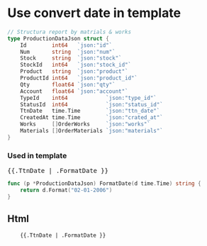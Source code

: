 # Use convert  date in template

```go
// Structura report by matrials & works
type ProductionDataJson struct {
	Id        int64   `json:"id"`
	Num       string  `json:"num"`
	Stock     string  `json:"stock"`
	StockId   int64   `json:"stock_id"`
	Product   string  `json:"product"`
	ProductId int64   `json:"product_id"`
	Qty       float64 `json:"qty"`
	Account   float64 `json:"account"`
	TypeId    int64            `json:"type_id"`
	StatusId  int64            `json:"status_id"`
	TtnDate   time.Time        `json:"ttn_date"`
	CreatedAt time.Time        `json:"crated_at"`
	Works     []OrderWorks     `json:"works"`
	Materials []OrderMaterials `json:"materials"`
}
```


### Used in template
<kbd> {{.TtnDate | .FormatDate }} </kbd>

```go
func (p *ProductionDataJson) FormatDate(d time.Time) string {
	return d.Format("02-01-2006")
}
```

## Html
```html
    {{.TtnDate | .FormatDate }}
```


